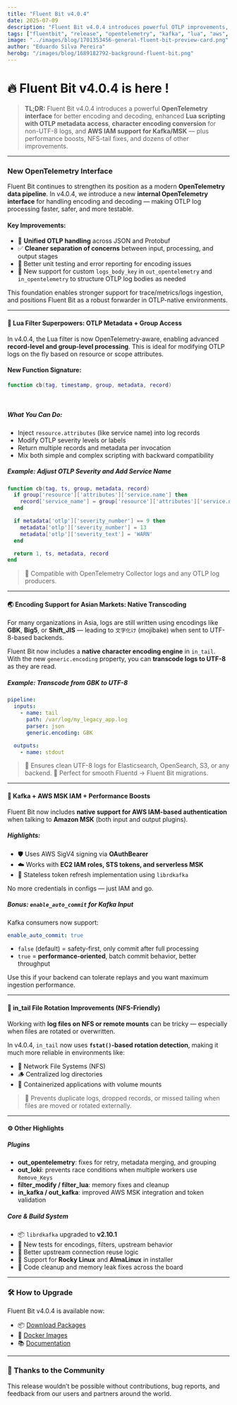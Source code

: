 ```yaml
---
title: "Fluent Bit v4.0.4"
date: 2025-07-09
description: "Fluent Bit v4.0.4 introduces powerful OTLP improvements, Lua metadata access, encoding support for Asian markets, and secure MSK IAM authentication."
tags: ["fluentbit", "release", "opentelemetry", "kafka", "lua", "aws", "encoding"]
image: "../images/blog/1701353456-general-fluent-bit-preview-card.png"
author: "Eduardo Silva Pereira"
herobg: "/images/blog/1689182792-background-fluent-bit.png"
---
```


# 🔥 Fluent Bit v4.0.4 is here !

> **TL;DR:** Fluent Bit v4.0.4 introduces a powerful **OpenTelemetry interface** for better encoding and decoding, enhanced **Lua scripting with OTLP metadata access**, **character encoding conversion** for non-UTF-8 logs, and **AWS IAM support for Kafka/MSK** — plus performance boosts, NFS-tail fixes, and dozens of other improvements.

---

### New OpenTelemetry Interface

Fluent Bit continues to strengthen its position as a modern **OpenTelemetry data pipeline**. In v4.0.4, we introduce a new **internal OpenTelemetry interface** for handling encoding and decoding — making OTLP log processing faster, safer, and more testable.

#### Key Improvements:


- 🔄 **Unified OTLP handling** across JSON and Protobuf
- ✅ **Cleaner separation of concerns** between input, processing, and output stages
- 🧪 Better unit testing and error reporting for encoding issues
- 🔧 New support for custom `logs_body_key` in `out_opentelemetry` and `in_opentelemetry` to structure OTLP log bodies as needed

This foundation enables stronger support for trace/metrics/logs ingestion, and positions Fluent Bit as a robust forwarder in OTLP-native environments.

---

#### 🧠 Lua Filter Superpowers: OTLP Metadata + Group Access

In v4.0.4, the Lua filter is now OpenTelemetry-aware, enabling advanced **record-level and group-level processing**. This is ideal for modifying OTLP logs on the fly based on resource or scope attributes.

#### New Function Signature:

```lua
function cb(tag, timestamp, group, metadata, record)
```
<br />

##### What You Can Do:

- Inject `resource.attributes` (like service name) into log records
- Modify OTLP severity levels or labels
- Return multiple records and metadata per invocation
- Mix both simple and complex scripting with backward compatibility

##### Example: Adjust OTLP Severity and Add Service Name
```lua
function cb(tag, ts, group, metadata, record)
  if group['resource']['attributes']['service.name'] then
    record['service_name'] = group['resource']['attributes']['service.name']
  end

  if metadata['otlp']['severity_number'] == 9 then
    metadata['otlp']['severity_number'] = 13
    metadata['otlp']['severity_text'] = 'WARN'
  end

  return 1, ts, metadata, record
end
```

> 🧩 Compatible with OpenTelemetry Collector logs and any OTLP log producers.

---

#### 🌏 Encoding Support for Asian Markets: Native Transcoding

For many organizations in Asia, logs are still written using encodings like **GBK**, **Big5**, or **Shift_JIS** — leading to `文字化け` (mojibake) when sent to UTF-8-based backends.

Fluent Bit now includes a **native character encoding engine** in `in_tail`. With the new `generic.encoding` property, you can **transcode logs to UTF-8** as they are read.

##### Example: Transcode from GBK to UTF-8

```yaml
pipeline:
  inputs:
    - name: tail
      path: /var/log/my_legacy_app.log
      parser: json
      generic.encoding: GBK

  outputs:
    - name: stdout
```

> 🔁 Ensures clean UTF-8 logs for Elasticsearch, OpenSearch, S3, or any backend.
> 🎌 Perfect for smooth Fluentd → Fluent Bit migrations.

---

#### 🔐 Kafka + AWS MSK IAM + Performance Boosts

Fluent Bit now includes **native support for AWS IAM-based authentication** when talking to **Amazon MSK** (both input and output plugins).

##### Highlights:
- 🛡️ Uses AWS SigV4 signing via **OAuthBearer**
- ☁️ Works with **EC2 IAM roles, STS tokens, and serverless MSK**
- 🧼 Stateless token refresh implementation using `librdkafka`

No more credentials in configs — just IAM and go.

##### Bonus: `enable_auto_commit` for Kafka Input

Kafka consumers now support:
```yaml
enable_auto_commit: true
```

- `false` (default) = safety-first, only commit after full processing
- `true` = **performance-oriented**, batch commit behavior, better throughput

Use this if your backend can tolerate replays and you want maximum ingestion performance.

---

#### 🧱 in_tail File Rotation Improvements (NFS-Friendly)

Working with **log files on NFS or remote mounts** can be tricky — especially when files are rotated or overwritten.

In v4.0.4, `in_tail` now uses **`fstat()`-based rotation detection**, making it much more reliable in environments like:
- 📁 Network File Systems (NFS)
- 🪵 Centralized log directories
- 🐳 Containerized applications with volume mounts

> 🧯 Prevents duplicate logs, dropped records, or missed tailing when files are moved or rotated externally.

---

#### ⚙️ Other Highlights

##### Plugins
- **out_opentelemetry**: fixes for retry, metadata merging, and grouping
- **out_loki**: prevents race conditions when multiple workers use `Remove_Keys`
- **filter_modify / filter_lua**: memory fixes and cleanup
- **in_kafka / out_kafka**: improved AWS MSK integration and token validation

##### Core & Build System
- 📦 `librdkafka` upgraded to **v2.10.1**
- 🧪 New tests for encodings, filters, upstream behavior
- 🧵 Better upstream connection reuse logic
- 🐧 Support for **Rocky Linux** and **AlmaLinux** in installer
- 🧹 Code cleanup and memory leak fixes across the board

---

### 🛠️ How to Upgrade

Fluent Bit v4.0.4 is available now:
- 📦 [Download Packages](https://fluentbit.io/download/)
- 🐳 [Docker Images](https://hub.docker.com/r/fluent/fluent-bit)
- 📚 [Documentation](https://docs.fluentbit.io/)

---

### 🙌 Thanks to the Community

This release wouldn’t be possible without contributions, bug reports, and feedback from our users and partners around the world.


